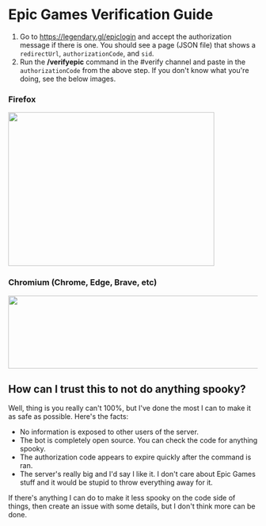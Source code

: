 # Epic Games Verification Guide
1. Go to https://legendary.gl/epiclogin and accept the authorization message if there is one. You should see a page (JSON file) that shows a ``redirectUrl``, ``authorizationCode``, and ``sid``.
2. Run the **/verifyepic** command in the #verify channel and paste in the ``authorizationCode`` from the above step. If you don't know what you're doing, see the below images.

### Firefox
<img src="https://github.com/BowDown097/VerifyBot/assets/42720004/f0cd87ec-4e2f-488b-9523-cab9bf63f404" width="416" height="310" />

### Chromium (Chrome, Edge, Brave, etc)
<img src="https://github.com/BowDown097/VerifyBot/assets/42720004/a81df0df-696a-4ceb-bbb5-ce1c4fa2b03f" width="562" height="147" />

## How can I trust this to not do anything spooky?
Well, thing is you really can't 100%, but I've done the most I can to make it as safe as possible. Here's the facts:
- No information is exposed to other users of the server.
- The bot is completely open source. You can check the code for anything spooky.
- The authorization code appears to expire quickly after the command is ran.
- The server's really big and I'd say I like it. I don't care about Epic Games stuff and it would be stupid to throw everything away for it.

If there's anything I can do to make it less spooky on the code side of things, then create an issue with some details, but I don't think more can be done.
